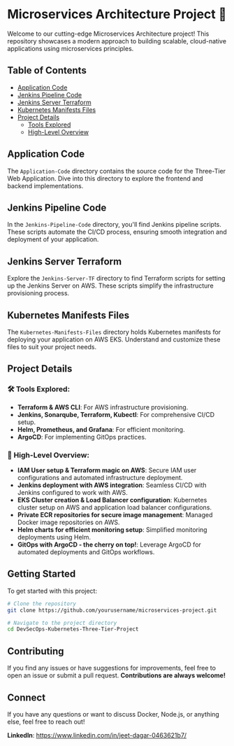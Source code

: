 # Microservices Architecture Project 🚀

Welcome to our cutting-edge Microservices Architecture project! This repository showcases a modern approach to building scalable, cloud-native applications using microservices principles.


## Table of Contents

- [Application Code](#application-code)
- [Jenkins Pipeline Code](#jenkins-pipeline-code)
- [Jenkins Server Terraform](#jenkins-server-terraform)
- [Kubernetes Manifests Files](#kubernetes-manifests-files)
- [Project Details](#project-details)
  - [Tools Explored](#tools-explored)
  - [High-Level Overview](#high-level-overview)

## Application Code

The `Application-Code` directory contains the source code for the Three-Tier Web Application. Dive into this directory to explore the frontend and backend implementations.

## Jenkins Pipeline Code

In the `Jenkins-Pipeline-Code` directory, you'll find Jenkins pipeline scripts. These scripts automate the CI/CD process, ensuring smooth integration and deployment of your application.

## Jenkins Server Terraform

Explore the `Jenkins-Server-TF` directory to find Terraform scripts for setting up the Jenkins Server on AWS. These scripts simplify the infrastructure provisioning process.

## Kubernetes Manifests Files

The `Kubernetes-Manifests-Files` directory holds Kubernetes manifests for deploying your application on AWS EKS. Understand and customize these files to suit your project needs.

## Project Details

### 🛠️ Tools Explored:

- **Terraform & AWS CLI**: For AWS infrastructure provisioning.
- **Jenkins, Sonarqube, Terraform, Kubectl**: For comprehensive CI/CD setup.
- **Helm, Prometheus, and Grafana**: For efficient monitoring.
- **ArgoCD**: For implementing GitOps practices.

### 🚢 High-Level Overview:

- **IAM User setup & Terraform magic on AWS**: Secure IAM user configurations and automated infrastructure deployment.
- **Jenkins deployment with AWS integration**: Seamless CI/CD with Jenkins configured to work with AWS.
- **EKS Cluster creation & Load Balancer configuration**: Kubernetes cluster setup on AWS and application load balancer configurations.
- **Private ECR repositories for secure image management**: Managed Docker image repositories on AWS.
- **Helm charts for efficient monitoring setup**: Simplified monitoring deployments using Helm.
- **GitOps with ArgoCD - the cherry on top!**: Leverage ArgoCD for automated deployments and GitOps workflows.

## Getting Started

To get started with this project:

```bash
# Clone the repository
git clone https://github.com/yourusername/microservices-project.git

# Navigate to the project directory
cd DevSecOps-Kubernetes-Three-Tier-Project
```

## **Contributing**

If you find any issues or have suggestions for improvements, feel free to open an issue or submit a pull request. **Contributions are always welcome!**

## **Connect**

If you have any questions or want to discuss Docker, Node.js, or anything else, feel free to reach out!

**LinkedIn**: https://www.linkedin.com/in/jeet-dagar-0463621b7/
